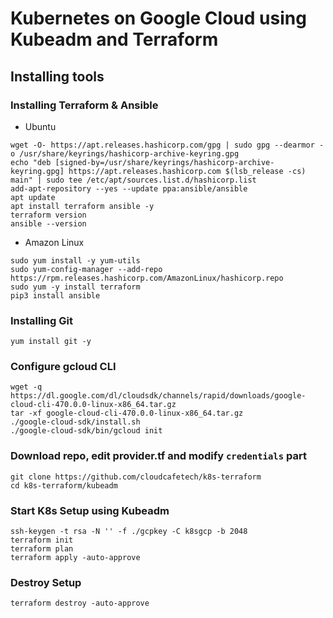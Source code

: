 # Kubernetes on Google Cloud using Kubeadm and Terraform

## Installing tools

### Installing Terraform & Ansible

- Ubuntu
```
wget -O- https://apt.releases.hashicorp.com/gpg | sudo gpg --dearmor -o /usr/share/keyrings/hashicorp-archive-keyring.gpg
echo "deb [signed-by=/usr/share/keyrings/hashicorp-archive-keyring.gpg] https://apt.releases.hashicorp.com $(lsb_release -cs) main" | sudo tee /etc/apt/sources.list.d/hashicorp.list
add-apt-repository --yes --update ppa:ansible/ansible
apt update
apt install terraform ansible -y
terraform version
ansible --version
```
- Amazon Linux
```
sudo yum install -y yum-utils
sudo yum-config-manager --add-repo https://rpm.releases.hashicorp.com/AmazonLinux/hashicorp.repo
sudo yum -y install terraform
pip3 install ansible
```
### Installing Git
```yum install git -y```

### Configure gcloud CLI
```
wget -q https://dl.google.com/dl/cloudsdk/channels/rapid/downloads/google-cloud-cli-470.0.0-linux-x86_64.tar.gz
tar -xf google-cloud-cli-470.0.0-linux-x86_64.tar.gz
./google-cloud-sdk/install.sh
./google-cloud-sdk/bin/gcloud init
```

### Download repo, edit provider.tf and modify ```credentials``` part
```
git clone https://github.com/cloudcafetech/k8s-terraform
cd k8s-terraform/kubeadm
```

### Start K8s Setup using Kubeadm
```
ssh-keygen -t rsa -N '' -f ./gcpkey -C k8sgcp -b 2048
terraform init
terraform plan 
terraform apply -auto-approve
```

### Destroy Setup 
```terraform destroy -auto-approve```
